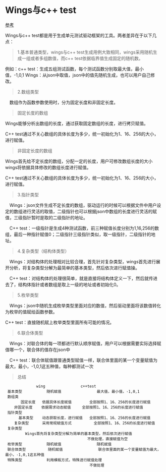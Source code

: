 # Wings与c++ test

[参考](https://blog.51cto.com/13937848/2163792)

Wings与c++ test都是用于生成单元测试驱动框架的工具。两者差异在于以下几点：
　
> 1.基本普通类型，wings与c++ test生成用例大致相同，wings采用随机生成一组或者多组数值，而c++ test依据临界值生成固定的随机数。
 
例如：c++ test：生成五组测试函数，每个测试函数分别取最大值，最小值，-1,0,1
Wings：从json中取值，json中的值先随机生成，也可以用户自己修改。

> 2.数组类型

　数组作为函数参数使用时，分为固定长度和非固定长度。
 
> 固定长度的数组

Wings能够分析出数组的长度，通过获取固定数组的长度，进行拷贝赋值。

C++ test通过不关心数组的具体长度为多少，统一初始化为1、16、256的大小，进行赋值。

> 非固定长度的数组

Wings首先给不定长度的数组，分配一定的长度，用户可修改数组长度的大小wings将依据具体修改的数组长度进行赋值。

C++ test通过不关心数组的具体长度为多少，统一初始化为1、16、256的大小，进行赋值。
 
 
> 3.指针类型

　Wings：json文件生成不定长度的数组，驱动运行的时候可以根据文件中用户设定的数组进行灵活的取值，二级指针也可以根据json中数组的长度进行灵活的赋值，三级指针暂时是取的二级指针的地址。

　C++ test：一级指针是生成4种测试函数，前三种赋值长度分别为1,16,256的数组，最后一种指针赋值0；二级指针三级指针类似，取一级指针，二级指针的地址。
 
 
> 4.复杂类型（结构体类型）

　Wings：对结构体的处理相对比较合理，首先针对复杂类型，wings首先进行展开分析，将复杂类型分解为最简单的基本类型，然后依次进行赋值操。
 
　C++ test：对结构体的处理很简单，就是直接将结构体定义一下，然后就传进去了，结构体指针或者数组是取上一级的地址或者初始化0。
 
 
 >  5.枚举类型
 
　Wings：json中随机生成枚举类型里面对应的数值，然后驱动里面将该数值转化为枚举的值赋给函数参数。

  C++ test：直接随机赋上枚举类型里面所有可能的情况。
  
  
  > 6.联合体类型
  
　Wings：对联合体的每一项都进行默认顺序赋值，用户可以根据需要实际选择赋值哪一个，联合体的值存在json中
 
　C++ test：联合体赋值跟普通类型赋值一样，联合体里面的某一个变量赋值为最大，最小，-1,0,1这五种值，每种都测试一次
 
 
 > 总结
 
                  wing                c++test
     基本类型	        随机赋值	            最大值，最小值，-1,0,1
     数组类　
           固定长度	  依据具体长度赋值  	  全部按照1、16、256的长度进行赋值
        非固定长度	 依据需求动态赋值  	  全部按照1、16、256的长度进行赋值
     指针类型　　　
          基本类型	  动态获取长度，进行赋值	全部按照1、16、256的长度进行赋值
        复杂类型	  采用常规赋值方式      	全部按照1、16、256的长度进行赋值
     复杂类型	
             Wings首先将复杂类型分解为简单的基本类型，然后依次进行赋值	
                                         不做处理，直接赋值为空
     枚举类型        	随机赋值	            随机赋值
     联合体类型      	随机赋值	            联合体里面的某一个变量赋值为最大，最小，-1,0,1这五种值
     特殊类型	        利用模板方式，特殊进行赋值处理	
                                          不做处理
 
 
